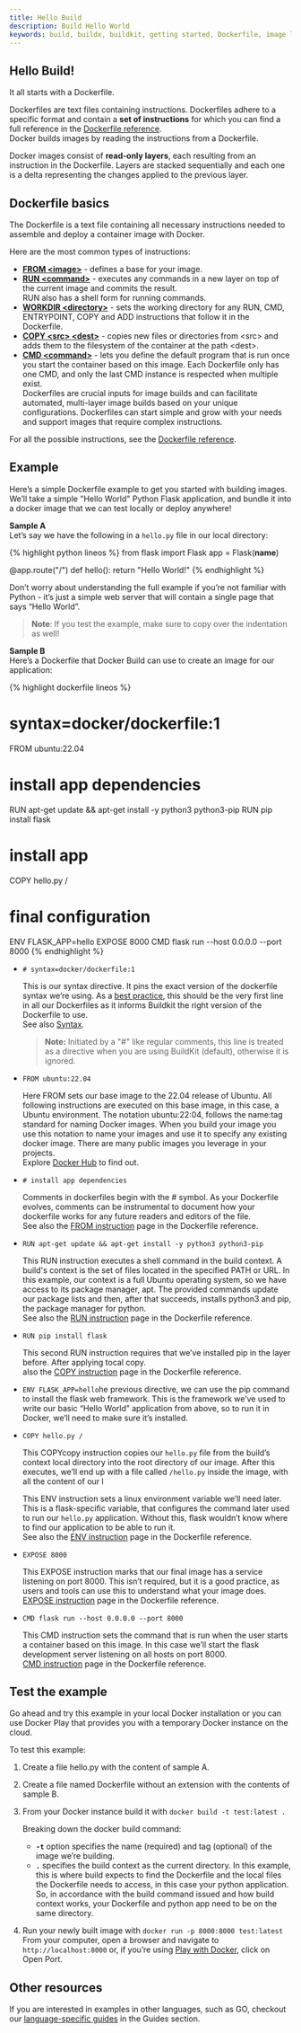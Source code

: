```yaml
---
title: Hello Build
description: Build Hello World
keywords: build, buildx, buildkit, getting started, Dockerfile, image layers, build instructions, build context
---
```


## Hello Build!

It all starts with a Dockerfile.

Dockerfiles are text files containing instructions. Dockerfiles adhere to a specific format and contain a **set of instructions** for which you can find a full reference in the [Dockerfile reference](https://docs.docker.com/engine/reference/builder/).
<br/>Docker builds images by reading the instructions from a Dockerfile.

Docker images consist of **read-only layers**, each resulting from an instruction in the Dockerfile. Layers are stacked sequentially and each one is a delta representing the changes applied to the previous layer.

## Dockerfile basics

The Dockerfile is a text file containing all necessary instructions needed to assemble and deploy a container image with Docker.

Here are the most common types of instructions:
 
* [**FROM \<image\>**](https://docs.docker.com/engine/reference/builder/#from) - defines a base for your image.
* [**RUN \<command\>**](https://docs.docker.com/engine/reference/builder/#run) - executes any commands in a new layer on top of the current image and commits the result. <br/>RUN also has a shell form for running commands.
* [**WORKDIR \<directory\>**](https://docs.docker.com/engine/reference/builder/#workdir) - sets the working directory for any RUN, CMD, ENTRYPOINT, COPY and ADD instructions that follow it in the Dockerfile.
* [**COPY \<src\> \<dest\>**](https://docs.docker.com/engine/reference/builder/#copy) - copies new files or directories from \<src\> and adds them to the filesystem of the container at the path \<dest\>.
* [**CMD \<command\>**](https://docs.docker.com/engine/reference/builder/#cmd) - lets you define the default program that is run once you start the container based on this image. Each Dockerfile only has one CMD, and only the last CMD instance is respected when multiple exist.
<br/>Dockerfiles are crucial inputs for image builds and can facilitate automated, multi-layer image builds based on your unique configurations. Dockerfiles can start simple and grow with your needs and support images that require complex instructions.
  
For all the possible instructions, see the [Dockerfile reference](https://docs.docker.com/engine/reference/builder/).

## Example
Here’s a simple Dockerfile example to get you started with building images. We’ll take a simple "Hello World" Python Flask application, and bundle it into a docker image that we can test locally or deploy anywhere!

**Sample A**
<br/>Let’s say we have the following in a `hello.py` file in our local directory:

{% highlight python lineos %}
from flask import Flask
app = Flask(__name__)

@app.route("/")
def hello():
    return "Hello World!"
{% endhighlight %}

Don’t worry about understanding the full example if you’re not familiar with Python - it’s just a simple web server that will contain a single page that says “Hello World”. 

> **Note**: If you test the example, make sure to copy over the indentation as well!

**Sample B**
<br/>Here’s a Dockerfile that Docker Build can use to create an image for our application: 

{% highlight dockerfile lineos %}
# syntax=docker/dockerfile:1
FROM ubuntu:22.04

# install app dependencies
RUN apt-get update && apt-get install -y python3 python3-pip
RUN pip install flask

# install app
COPY hello.py /

# final configuration
ENV FLASK_APP=hello
    EXPOSE 8000
CMD flask run --host 0.0.0.0 --port 8000
{% endhighlight %}

* `# syntax=docker/dockerfile:1` 

    This is our syntax directive. It pins the exact version of the dockerfile syntax we’re using. As a [best practice](https://docs.docker.com/develop/develop-images/dockerfile_best-practices/), this should be the very first line in all our Dockerfiles as it informs Buildkit the right version of the Dockerfile to use. 
    <br/>See also [Syntax](https://docs.docker.com/engine/reference/builder/#syntax).
    
    > **Note:** Initiated by a "#" like regular comments, this line is treated as a directive when you are using BuildKit (default), otherwise it is ignored.


* `FROM ubuntu:22.04`

    Here FROM sets our base image to the 22.04 release of Ubuntu. All following instructions are executed on this base image, in this case, a Ubuntu environment. 
    The notation ubuntu:22:04, follows the name:tag standard for naming Docker images. 
    When you build your image you use this notation to name your images and use it to specify any existing docker image.
    There are many public images you leverage in your projects. 
    <br/>Explore [Docker Hub](https://hub.docker.com/_/ubuntu/?tab=tags) to find out.

* `# install app dependencies`

    Comments in dockerfiles begin with the # symbol. 
    As your Dockerfile evolves, comments can be instrumental to document how your dockerfile works for any future readers and editors of the file. 
    <br/>See also the [FROM instruction](https://docs.docker.com/engine/reference/builder/#from) page in the Dockerfile reference.

* `RUN apt-get update && apt-get install -y python3 python3-pip`

    This RUN instruction executes a shell command in the build context. A build's context is the set of files located in the specified PATH or URL. In this example, our context is a full Ubuntu operating system, so we have access to its package manager, apt. The provided commands update our package lists and then, after that succeeds, installs python3 and pip, the package manager for python.<br/>See also the [RUN instruction](https://docs.docker.com/engine/reference/builder/#run) page in the Dockerfile reference.

* `RUN pip install flask`

    This second RUN instruction requires that we’ve installed pip in the layer before. After applying tocal copy. <br/> also the [COPY instruction](https://docs.docker.com/engine/reference/builder/#copy) page in the Dockerfile reference.

* `ENV FLASK_APP=hello`he previous directive, we can use the pip command to install the flask web framework. This is the framework we’ve used to write our basic “Hello World” application from above, so to run it in Docker, we’ll need to make sure it’s installed.

* `COPY hello.py /`

    This COPYcopy instruction copies our `hello.py` file from the build’s context local directory into the root directory of our image. After this executes, we’ll end up with a file called `/hello.py` inside the image, with all the content of our l

    This ENV instruction sets a linux environment variable we’ll need later. This is a flask-specific variable, that configures the command later used to run our `hello.py` application. Without this, flask wouldn’t know where to find our application to be able to run it. <br/>See also the [ENV instruction](https://docs.docker.com/engine/reference/builder/#env) page in the Dockerfile reference.

* `EXPOSE 8000` 

    This EXPOSE instruction marks that our final image has a service listening on port 8000. This isn’t required, but it is a good practice, as users and tools can use this to understand what your image does. <br/>[EXPOSE instruction](https://docs.docker.com/engine/reference/builder/#expose) page in the Dockerfile reference.

* `CMD flask run --host 0.0.0.0 --port 8000`

    This CMD instruction sets the command that is run when the user starts a container based on this image. In this case we’ll start the flask development server listening on all hosts on port 8000. <br/>[CMD instruction](https://docs.docker.com/engine/reference/builder/#cmd) page in the Dockerfile reference.

## Test the example

Go ahead and try this example in your local Docker installation or you can use Docker Play that provides you with a temporary Docker instance on the cloud. 

To test this example:
1. Create a file hello.py with the content of sample A.
2. Create a file named Dockerfile without an extension with the contents of sample B.
3. From your Docker instance build it with `docker build -t test:latest .`

    Breaking down the docker build command:  
    * **`-t`** option specifies the name (required) and tag (optional) of the image we’re building.  
    * **`.`** specifies the build context as the current directory. In this example, this is where build expects to find the Dockerfile and the local files the Dockerfile needs to access, in this case your python application.
    <br/>So, in accordance with the build command issued and how build context works, your Dockerfile and python app need to be on the same directory. 

4. Run your newly built image with `docker run -p 8000:8000 test:latest` 
From your computer, open a browser and navigate to `http://localhost:8000` or, if you’re using [Play with Docker](https://labs.play-with-docker.com), click on Open Port. 

## Other resources

If you are interested in examples in other languages, such as GO, checkout our [language-specific guides](https://docs.docker.com/language/) in the Guides section.
